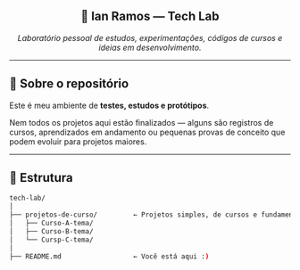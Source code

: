 <h2 align="center">🧪 Ian Ramos — Tech Lab</h2>

<p align="center">
  <em>Laboratório pessoal de estudos, experimentações, códigos de cursos e ideias em desenvolvimento.</em>
</p>

---

## 🧠 Sobre o repositório

Este é meu ambiente de **testes, estudos e protótipos**.

Nem todos os projetos aqui estão finalizados — alguns são registros de cursos, aprendizados em andamento ou pequenas provas de conceito que podem evoluir para projetos maiores.

---

## 📁 Estrutura

```bash
tech-lab/
│
├── projetos-de-curso/         ← Projetos simples, de cursos e fundamentos
│   ├── Curso-A-tema/
│   ├── Curso-B-tema/
│   └── Cursp-C-tema/
│
├── README.md                  ← Você está aqui :)

